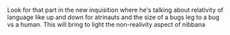 Look for that part in the new inquisition where he's talking about relativity of language like up and down for atrinauts and the size of a bugs leg to a bug vs a human. This will bring to light the non-realivity aspect of nibbana
